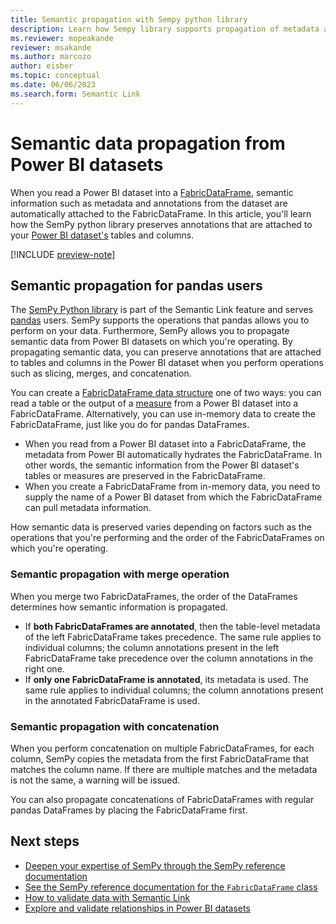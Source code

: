 ```yaml
---
title: Semantic propagation with Sempy python library
description: Learn how Sempy library supports propagation of metadata attached to Power BI datasets on which you're operating.
ms.reviewer: mopeakande
reviewer: msakande
ms.author: marcozo
author: eisber
ms.topic: conceptual
ms.date: 06/06/2023
ms.search.form: Semantic Link
---
```


# Semantic data propagation from Power BI datasets

When you read a Power BI dataset into a [FabricDataFrame](semantic-link-overview.md#fabricdataframe-data-structure), semantic information such as metadata and annotations from the dataset are automatically attached to the FabricDataFrame.
In this article, you'll learn how the SemPy python library preserves annotations that are attached to your [Power BI dataset's](/power-bi/connect-data/service-datasets-understand) tables and columns.

[!INCLUDE [preview-note](../includes/preview-note.md)]

## Semantic propagation for pandas users

The [SemPy Python library](/python/api/semantic-link-sempy) is part of the Semantic Link feature and serves [pandas](https://pandas.pydata.org/) users.
SemPy supports the operations that pandas allows you to perform on your data.
Furthermore, SemPy allows you to propagate semantic data from Power BI datasets on which you're operating.
By propagating semantic data, you can preserve annotations that are attached to tables and columns in the Power BI dataset when you perform operations such as slicing, merges, and concatenation.

You can create a [FabricDataFrame data structure](semantic-link-overview.md#fabricdataframe-data-structure) one of two ways: you can read a table or the output of a [measure](/power-bi/transform-model/desktop-measures) from a Power BI dataset into a FabricDataFrame.
Alternatively, you can use in-memory data to create the FabricDataFrame, just like you do for pandas DataFrames.

- When you read from a Power BI dataset into a FabricDataFrame, the metadata from Power BI automatically hydrates the FabricDataFrame. In other words, the semantic information from the Power BI dataset's tables or measures are preserved in the FabricDataFrame.
- When you create a FabricDataFrame from in-memory data, you need to supply the name of a Power BI dataset from which the FabricDataFrame can pull metadata information.

How semantic data is preserved varies depending on factors such as the operations that you're performing and the order of the FabricDataFrames on which you're operating.

### Semantic propagation with merge operation

When you merge two FabricDataFrames, the order of the DataFrames determines how semantic information is propagated.

   - If **both FabricDataFrames are annotated**, then the table-level metadata of the left FabricDataFrame takes precedence. The same rule applies to individual columns; the column annotations present in the left FabricDataFrame take precedence over the column annotations in the right one.
   - If **only one FabricDataFrame is annotated**, its metadata is used. The same rule applies to individual columns; the column annotations present in the annotated FabricDataFrame is used.

### Semantic propagation with concatenation

When you perform concatenation on multiple FabricDataFrames, for each column, SemPy copies the metadata from the first FabricDataFrame that matches the column name. If there are multiple matches and the metadata is not the same, a warning will be issued. 

You can also propagate concatenations of FabricDataFrames with regular pandas DataFrames by placing the FabricDataFrame first.

## Next steps

- [Deepen your expertise of SemPy through the SemPy reference documentation](/python/api/semantic-link-sempy/)
- [See the SemPy reference documentation for the `FabricDataFrame` class](/python/api/semantic-link-sempy/sempy.fabric.fabricdataframe)
- [How to validate data with Semantic Link](semantic-link-validate-data.md)
- [Explore and validate relationships in Power BI datasets](semantic-link-validate-relationship.md)